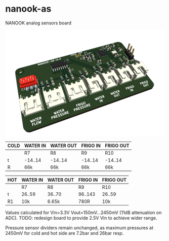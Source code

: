 # nanook-as
NANOOK analog sensors board

 ![nanook-as with ESP32C3](board/render.png)

|COLD        |WATER IN |WATER OUT|FRIGO IN|FRIGO OUT|
|------------|---------|---------|--------|---------|
|            |   R7    |   R8    |   R9   |   R10   |
| t          |-14..14  |-14..14  |-14..14 |-14..14  |
| R          |66k      |66k      |66k     |66k      |


|HOT         |WATER IN |WATER OUT|FRIGO IN|FRIGO OUT|
|------------|---------|---------|--------|---------|
|            |   R7    |   R8    |   R9   |   R10   |
| t          |26..59   |36..70   |96..143 |26..59   |
| R1         |10k      |6.65k    |780R    |10k      |

Values calculated for Vin=3.3V Vout=150mV...2450mV (11dB attenuation on ADC).
TODO: redesign board to provide 2.5V Vin to achieve wider range.

Pressure sensor dividers remain unchanged, as maximum pressures at 2450mV for cold and hot side are 7.2bar and 26bar resp.
